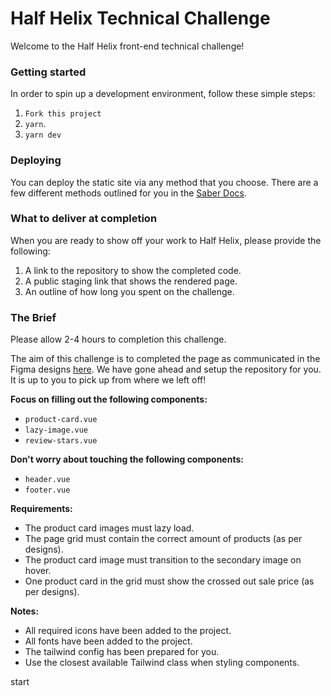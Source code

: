 # Half Helix Technical Challenge

Welcome to the Half Helix front-end technical challenge!

### Getting started

In order to spin up a development environment, follow these simple steps:

1. `Fork this project`
1. `yarn`.
1. `yarn dev`

### Deploying

You can deploy the static site via any method that you choose. There are a few different methods outlined for you in the [Saber Docs](https://saber.land/docs/deployment.html).

### What to deliver at completion

When you are ready to show off your work to Half Helix, please provide the following:

1. A link to the repository to show the completed code.
1. A public staging link that shows the rendered page.
1. An outline of how long you spent on the challenge.

### The Brief

Please allow 2-4 hours to completion this challenge.

The aim of this challenge is to completed the page as communicated in the Figma designs [here](https://www.figma.com/file/HhL5GipaLwZh1w6WbkPB1j/Half-Helix-Technical-Challenge?node-id=1%3A5&viewport=27107%2C1283%2C1). We have gone ahead and setup the repository for you. It is up to you to pick up from where we left off!

**Focus on filling out the following components:**

- `product-card.vue`
- `lazy-image.vue`
- `review-stars.vue`

**Don't worry about touching the following components:**

- `header.vue`
- `footer.vue`

**Requirements:**

- The product card images must lazy load.
- The page grid must contain the correct amount of products (as per designs).
- The product card image must transition to the secondary image on hover.
- One product card in the grid must show the crossed out sale price (as per designs).

**Notes:**

- All required icons have been added to the project.
- All fonts have been added to the project.
- The tailwind config has been prepared for you.
- Use the closest available Tailwind class when styling components.

start
